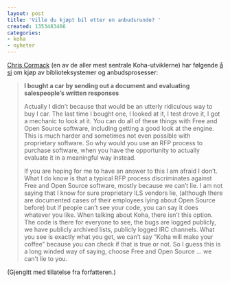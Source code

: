 ```yaml
---
layout: post
title: 'Ville du kjøpt bil etter en anbudsrunde? '
created: 1353483466
categories:
- koha
- nyheter
---
```

<p><a href="http://blog.bigballofwax.co.nz/">Chris Cormack</a> (en av de aller mest sentrale Koha-utviklerne) har følgende <a href="http://blog.bigballofwax.co.nz/2012/11/21/i-bought-a-car-by-sending-out-a-document-and-evaluating-salespeoples-written-responses/">å si</a> om kjøp av biblioteksystemer og anbudsprosesser:</p>

<blockquote><p style="font-weight: bold;">I bought a car by sending out a document and evaluating salespeople’s written responses</p>
<p>Actually I didn’t because that would be an utterly ridiculous way to buy I car. The last time I bought one, I looked at it, I test drove it, I got a mechanic to look at it. You can do all of these things with Free and Open Source software, including getting a good look at the engine. This is much harder and sometimes not even possible with proprietary software. So why would you use an RFP process to purchase software, when you have the opportunity to actually evaluate it in a meaningful way instead.</p>
<p>If you are hoping for me to have an answer to this I am afraid I don’t. What I do know is that a typical RFP process discriminates against Free and Open Source software, mostly because we can’t lie. I am not saying that I know for sure proprietary ILS vendors lie, (although there are documented cases of their employees lying about Open Source before) but if people can’t see your code, you can say it does whatever you like. When talking about Koha, there isn’t this option. The code is there for everyone to see, the bugs are logged publicly, we have publicly archived lists, publicly logged IRC channels. What you see is exactly what you get, we can’t say “Koha will make your coffee” because you can check if that is true or not. So I guess this is a long winded way of saying, choose Free and Open Source … we can’t lie to you.</p></blockquote>

<p>(Gjengitt med tillatelse fra forfatteren.)</p>
